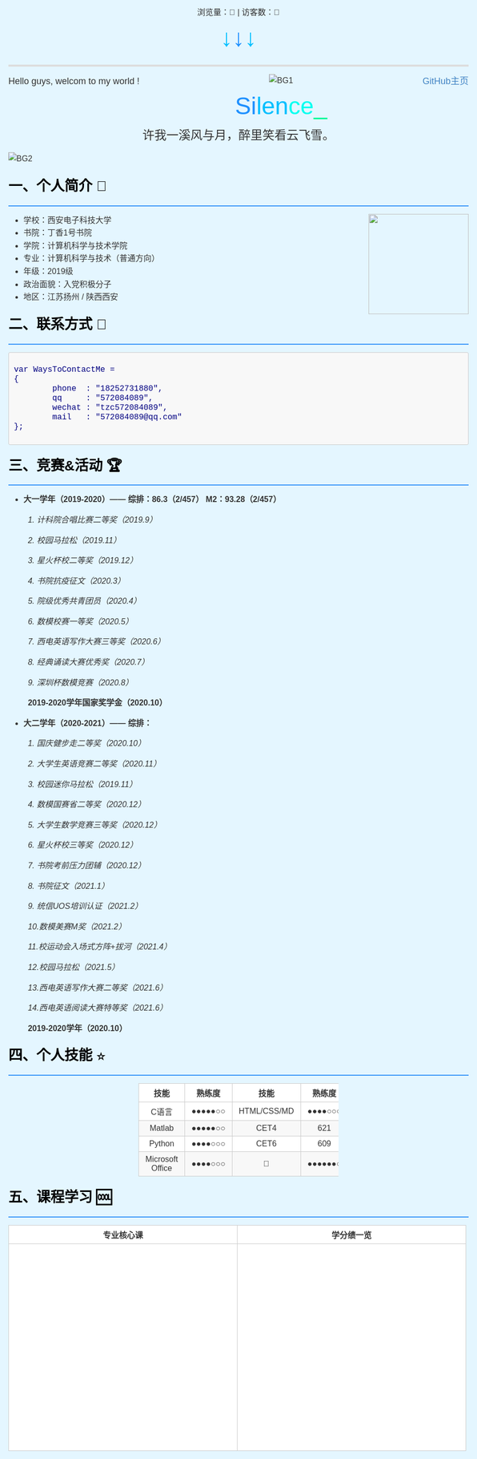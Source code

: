 <!DOCTYPE html>
<html>
<head>
    <meta charset="UTF-8">
    <!-- 适应移动端设备的网页浏览 -->
    <meta name="viewport" content="width=device-width,initial-scale=1.0">
    <!-- 合理设置引入js/css文件的代码位置，防止样式覆盖 -->
    <!-- 这里用静态方式给出页面的css样式，也可以用link链接.css文件 -->
    <!-- 引入看板娘css文件 -->
    <script src="https://cdn.jsdelivr.net/npm/jquery/dist/jquery.min.js"></script>
    <!-- 引入font-awesome字体 -->
    <!-- <link rel="stylesheet" href="https://cdn.jsdelivr.net/npm/font-awesome/css/font-awesome.min.css"/> -->
    <link rel="stylesheet" href="https://cdn.bootcss.com/font-awesome/4.3.0/css/font-awesome.min.css">
    <script src="https://cdn.jsdelivr.net/gh/stevenjoezhang/live2d-widget/autoload.js"></script>
    <style type="text/css">
        /* 里面的代码应符合css格式规范 */
        /* 页面整体样式 */
        html,body,div,span,applet,object,iframe,h1,h2,h3,h4,h5,h6,p,blockquote,pre,a,abbr,acronym,address,big,cite,code,del,dfn,em,img,ins,kbd,q,s,samp,small,strike,strong,sub,sup,tt,var,b,u,i,center,dl,dt,dd,ol,ul,li,fieldset,form,label,legend,table,caption,tbody,tfoot,thead,tr,th,td,article,aside,canvas,details,embed,figure,figcaption,footer,header,hgroup,menu,nav,output,ruby,section,summary,time,mark,audio,video{margin:0;padding:0;border:0}body{font-family:Helvetica,arial,freesans,clean,sans-serif;font-size:16px;line-height:1.6;color:#333;padding:20px;max-width:960px;margin:0 auto}body>*:first-child{margin-top:0 !important}body>*:last-child{margin-bottom:0 !important}p,blockquote,ul,ol,dl,table,pre{margin:15px 0}h1,h2,h3,h4,h5,h6{margin:20px 0 10px;padding:0;font-weight:bold;-webkit-font-smoothing:antialiased}h1 tt,h1 code,h2 tt,h2 code,h3 tt,h3 code,h4 tt,h4 code,h5 tt,h5 code,h6 tt,h6 code{font-size:inherit}h1{font-size:28px;color:#000}h2{font-size:24px;border-bottom:1px solid #ccc;color:#000}h3{font-size:18px}h4{font-size:16px}h5{font-size:14px}h6{color:#777;font-size:14px}body>h2:first-child,body>h1:first-child,body>h1:first-child+h2,body>h3:first-child,body>h4:first-child,body>h5:first-child,body>h6:first-child{margin-top:0;padding-top:0}a:first-child h1,a:first-child h2,a:first-child h3,a:first-child h4,a:first-child h5,a:first-child h6{margin-top:0;padding-top:0}h1+p,h2+p,h3+p,h4+p,h5+p,h6+p{margin-top:10px}a{color:#4183c4;text-decoration:none}a:hover{text-decoration:underline}ul,ol{padding-left:30px}ul li>:first-child,ol li>:first-child,ul li ul:first-of-type,ol li ol:first-of-type,ul li ol:first-of-type,ol li ul:first-of-type{margin-top:0}ul ul,ul ol,ol ol,ol ul{margin-bottom:0}dl{padding:0}dl dt{font-size:14px;font-weight:bold;font-style:italic;padding:0;margin:15px 0 5px}dl dt:first-child{padding:0}dl dt>:first-child{margin-top:0}dl dt>:last-child{margin-bottom:0}dl dd{margin:0 0 15px;padding:0 15px}dl dd>:first-child{margin-top:0}dl dd>:last-child{margin-bottom:0}pre,code,tt{font-size:12px;font-family:Consolas,"Liberation Mono",Courier,monospace}code,tt{margin:0;padding:0;white-space:nowrap;border:1px solid #eaeaea;background-color:#f8f8f8;border-radius:3px}pre>code{margin:0;padding:0;white-space:pre;border:0;background:transparent}pre{background-color:#f8f8f8;border:1px solid #ccc;font-size:13px;line-height:19px;overflow:auto;padding:6px 10px;border-radius:3px}pre code,pre tt{background-color:transparent;border:0}blockquote{border-left:4px solid #DDD;padding:0 15px;color:#777}blockquote>:first-child{margin-top:0}blockquote>:last-child{margin-bottom:0}hr{clear:both;margin:15px 0;height:0;overflow:hidden;border:0;background:transparent;border-bottom:4px solid #ddd;padding:0}table th{font-weight:bold}table th,table td{border:1px solid #ccc;padding:6px 13px}table tr{border-top:1px solid #ccc;background-color:#fff}table tr:nth-child(2n){background-color:#f8f8f8}img{max-width:100%}    
        body {
            background-color:#e4f6ff
        }
        /* 动画画布样式 */
        canvas{
            position: static;
            width: 100%;
            height: 600px;
            background: #f4fffe;
        }
        /* 设置页面右侧滚动条样式 */
        /* 滚动条凹槽的颜色，还可以设置边框属性 */
        ::-webkit-scrollbar-track-piece { 
            background-color:#c8ebff;
        }
        /* 滚动条的宽高 */
        ::-webkit-scrollbar {
            width:15px;
            height:10px;
        }
        /* 滚动条内部小滑块 */
        ::-webkit-scrollbar-thumb {
            background-color:#0d71c4;
            background-clip:padding-box;
            min-height:28px;
            background-image: -webkit-linear-gradient(45deg, rgb(71, 227, 255) 25%, transparent 30%,transparent 70%, rgba(27, 73, 173, 0.979) 25%);
        }
        ::-webkit-scrollbar-thumb:hover {
            background-color:rgb(5, 155, 255);
        }
    </style>
    <title>Silence_Tang | 凛冬散尽，星河长明。</title>
    <link rel="shortcut icon" href="https://z3.ax1x.com/2021/07/18/W8UfJJ.png" type="image/x-icon">
    <link rel="icon" href="https://z3.ax1x.com/2021/07/18/W8UfJJ.png" type="image/x-icon">
    <link rel="apple-touch-icon" href="https://z3.ax1x.com/2021/07/18/W8UfJJ.png">
</head>

<body>
    <!-- 引入人物动画js -->
    <script src="https://www.html5tricks.com/demo/html5-person-joint/js/index.js"></script>
    <!-- 引入不蒜子计数 -->
    <script async src="//busuanzi.ibruce.info/busuanzi/2.3/busuanzi.pure.mini.js"></script>
    <!-- 引入旋转花瓣加载特效 -->
    <center>
        浏览量：<span id="busuanzi_value_site_pv"><i class="fa fa-spinner fa-spin"></i></span>👀 | 访客数：<span id="busuanzi_value_site_uv"><i class="fa fa-spinner fa-spin"></i></span>👦
    </center>
    <!-- 修正计数初始值 -->
    <!-- <script>
        $(document).ready(function() {
            var int = setinterval(fixcount, 50); // 50ms周期检测函数
            var countoffset = 1000; // 初始化首次数据
            function fixcount() {
                $("#busuanzi_value_site_pv").html(parseint($("#busuanzi_value_site_pv").html()) + countoffset);
                clearinterval(int);
                $("#busuanzi_value_site_uv").html(parseint($("#busuanzi_value_site_uv").html()) + countoffset); // 加上初始数据
                clearinterval(int); // 停止检测
            }
        });
    </script> -->
    <center><font size=8><font color=#00BFFF>↓</font><font color=#1E90FF>↓</font><font color=#00BFFF>↓</font></font></center>
    <hr>
        <div style="float:left;"><font size=4>Hello guys, welcom to my world !</font></div><!-- 左右浮动显示，使同一行文字部分居左部分居右 -->
        <div style="float:right;"><font size=4><a href="https://github.com/Silence-Tang">GitHub主页</a></font></div>
        <div align="center"><img src="https://z3.ax1x.com/2021/07/18/W8NOvq.jpg" alt="BG1" /></div>
        <center><font size=8 color=#1E90FF>Si</font><font size=8 color=#00BFFF>len</font><font size=8 color=#00FFF>ce</font><font size=8 color=#00FA9A>_</font></center>
        <center><font size=5>许我一溪风与月，醉里笑看云飞雪。</font></center>
        <p><img src="https://z3.ax1x.com/2021/07/18/W8U954.jpg" alt="BG2" /></p>
        <h1>一、个人简介 🙉</h1>
        <hr style="background: #3694f9;height:2px;border:none;">
        <p><img align="right" width=200 height=200 src="https://z3.ax1x.com/2021/07/18/W8UfJJ.png"></p>
        <ul><!--无序列表-->
            <font size=3>
                <li>学校：西安电子科技大学</li>
                <li>书院：丁香1号书院</li>
                <li>学院：计算机科学与技术学院</li>
                <li>专业：计算机科学与技术（普通方向）</li>
                <li>年级：2019级</li>
                <li>政治面貌：入党积极分子</li>
                <li>地区：江苏扬州 / 陕西西安</li>
            </font>
        </ul>
        <h1>二、联系方式 📱</h1>
        <hr style="background: #3694f9;height:2px;border:none;">
<pre>   <!--被包围在 pre 元素中的文本通常会保留空格和换行符-->
<code class="javascript"><font size=3 color=#000080>var WaysToContactMe = 
{
        phone  : "18252731880",
        qq     : "572084089",
        wechat : "tzc572084089",
        mail   : "572084089@qq.com"
};</font>
</code>
</pre>
        <h1>三、竞赛&amp;活动 🏆</h1>
        <hr style="background: #3694f9;height:2px;border:none;">
        <ul><!--加<ul>可以使带有·的行向右缩进一点-->
            <li>
                <!-- <strong>是加粗 -->
                <p><strong>大一学年（2019-2020）—— 综排：86.3（2/457） M2：93.28（2/457）</strong></p>
                <p>&nbsp;&nbsp;<em>1. 计科院合唱比赛二等奖（2019.9）</em></p>
                <!-- <em>是斜体 -->
                <p>&nbsp;&nbsp;<em>2. 校园马拉松（2019.11）</em></p>
                <p>&nbsp;&nbsp;<em>3. 星火杯校二等奖（2019.12）</em></p>
                <p>&nbsp;&nbsp;<em>4. 书院抗疫征文（2020.3）</em></p>
                <p>&nbsp;&nbsp;<em>5. 院级优秀共青团员（2020.4）</em></p>
                <p>&nbsp;&nbsp;<em>6. 数模校赛一等奖（2020.5）</em></p>
                <p>&nbsp;&nbsp;<em>7. 西电英语写作大赛三等奖（2020.6）</em></p>
                <p>&nbsp;&nbsp;<em>8. 经典诵读大赛优秀奖（2020.7）</em></p>
                <p>&nbsp;&nbsp;<em>9. 深圳杯数模竞赛（2020.8）</em></p>
                <p>&nbsp;&nbsp;<strong>2019-2020学年国家奖学金（2020.10）</strong></p>
            </li>
            <li>
                <p><strong>大二学年（2020-2021）—— 综排：</strong></p>
                <p>&nbsp;&nbsp;<em>1. 国庆健步走二等奖（2020.10）</em></p>
                <p>&nbsp;&nbsp;<em>2. 大学生英语竞赛二等奖（2020.11）</em></p>
                <p>&nbsp;&nbsp;<em>3. 校园迷你马拉松（2019.11）</em></p>
                <p>&nbsp;&nbsp;<em>4. 数模国赛省二等奖（2020.12）</em></p>
                <p>&nbsp;&nbsp;<em>5. 大学生数学竞赛三等奖（2020.12）</em></p>
                <p>&nbsp;&nbsp;<em>6. 星火杯校三等奖（2020.12）</em></p>
                <p>&nbsp;&nbsp;<em>7. 书院考前压力团辅（2020.12）</em></p>
                <p>&nbsp;&nbsp;<em>8. 书院征文（2021.1）</em></p>
                <p>&nbsp;&nbsp;<em>9. 统信UOS培训认证（2021.2）</em></p> 
                <p>&nbsp;&nbsp;<em>10.数模美赛M奖（2021.2）</em></p>
                <p>&nbsp;&nbsp;<em>11.校运动会入场式方阵+拔河（2021.4）</em></p>
                <p>&nbsp;&nbsp;<em>12.校园马拉松（2021.5）</em></p>
                <p>&nbsp;&nbsp;<em>13.西电英语写作大赛二等奖（2021.6）</em></p>
                <p>&nbsp;&nbsp;<em>14.西电英语阅读大赛特等奖（2021.6）</em></p>
                <p>&nbsp;&nbsp;<strong>2019-2020学年（2020.10）</strong></p>        
            </li>
        </ul>
        <h1>四、个人技能 ⭐️</h1>
        <hr style="background: #3694f9;height:2px;border:none;">
        <!--width:num值越小表格越靠右，反之靠左-->
        <div style="margin:0 auto;width:400px">
            <table align="center">
                <thead>
                    <tr>
                        <th align="center">技能</th>
                        <th align="center">熟练度</th>
                        <th align="center">技能</th>
                        <th align="center">熟练度</th></tr>
                </thead>
                <tbody>
                    <tr>
                        <td align="center">C语言</td>
                        <td align="center">●●●●●○○</td>
                        <td align="center">HTML/CSS/MD</td>
                        <td align="center">●●●●○○○</td>
                    </tr>
                    <tr>
                        <td align="center">Matlab</td>
                        <td align="center">●●●●●○○</td>
                        <td align="center">CET4</td>
                        <td align="center">621</td>
                    </tr>
                    <tr>
                        <td align="center">Python</td>
                        <td align="center">●●●●○○○</td>
                        <td align="center">CET6</td>
                        <td align="center">609</td>
                    </tr>
                    <tr>
                        <td align="center">Microsoft Office</td>
                        <td align="center">●●●●○○○</td>
                        <td align="center">🎤</td>
                        <td align="center">●●●●●●○</td>
                    </tr>
                </tbody>
            </table>
        </div>
        <h1>五、课程学习 🆒</h1>
        <hr style="background: #3694f9;height:2px;border:none;">
        <!--width:num值越小表格越靠右，反之靠左-->
        <div style="margin:0 auto;width:920px">
            <table align="center">
                <thead>
                    <tr>
                        <th align="center">专业核心课</th>
                        <th align="center">学分绩一览</th>
                    </tr>
                </thead>
                <tbody>
                    <tr>
                        <td align="center">
                            <!-- 引入echarts.js -->
                            <script src="https://cdn.staticfile.org/echarts/4.3.0/echarts.min.js"></script>
                            <!--雷达图-->
                            <div id="radar" style="width: 430px;height:400px;"></div>
                            <script type="text/javascript">
                                var myChart = echarts.init(document.getElementById('radar'));
                                var option = {
                                tooltip: {
                                    trigger: 'item',
                                    showContent: true
                                },
                                backgroundColor: '#e4f6ff',
                                color: ['#FF0000','#00BFFF'],
                                title: {
                                },
                                legend: {
                                    data: ['最高', '个人']
                                },
                                radar: {
                                    indicator: [
                                        { name: '计算机组成与体系结构', max: 100},
                                        { name: '数据结构', max: 100},
                                        { name: '离散数学', max: 100},
                                        { name: '计算机网络', max: 100},
                                        { name: '操作系统', max: 100},
                                    ]
                                },
                                series: [{
                                    name: '最高分 vs 个人得分',
                                    type: 'radar',
                                    data: [
                                        {
                                            value: [97, 100, 100, 96, 95],
                                            name: '最高'
                                        },
                                        {
                                            value: [91, 84, 95, 94, 93],
                                            name: '个人'
                                        }
                                    ]
                                }]
                            };
                            myChart.setOption(option);
                            </script>
                        </td>
                        <td align="center">
                            <!--折线图-->
                            <div id="line" style="width: 430px;height:400px;"></div>
                            <script type="text/javascript">
                                var myChart = echarts.init(document.getElementById('line'));
                                var option = {
                                    legend: {},
                                    tooltip: {
                                        trigger: 'axis',
                                        showContent: true
                                    },
                                    title: {
                                        
                                    },
                                    backgroundColor: '#e4f6ff',
                                    color: ['#00CED1','#1E90FF'],
                                    dataset: {
                                        source: [
                                                ['项目', '大一上', '大一下', '大二上', '大二下'],
                                                ['M2科目', 86.30, 91.28, 90.87, 91.99],
                                                ['保研科目', 88.47, 91.55, 91.41, 91.65],
                                        ]
                                    },
                                    xAxis: {type: 'category'},
                                    yAxis: {gridIndex: 0, min: 86, max: 93},
                                    grid: {top: '15%'},  //调整折线图主体的纵向占比
                                    series: [
                                        {type: 'line', smooth: true, seriesLayoutBy: 'row'},
                                        {type: 'line', smooth: true, seriesLayoutBy: 'row'},
                                    ]
                                };
                                myChart.setOption(option);
                            </script>
                        </td>
                    </tr>
                </tbody>
            </table>
        </div>
        <li><strong><font size=3>附:计科院2017级计算机科学与技术专业推免计算课程列表 <a href="https://pan.baidu.com/s/1xm5kaYdg5GyISvA7tX3DqA">详情</a> 提取码：ienk</font></strong></li>
        <p><li><strong><font size=3>附:推免计算课程学分占比（前4学期）：</font></strong></li></p>
        <!-- 饼图 -->
        <!--width:num值越小表格越靠右，反之靠左-->
        <div style="margin:0 auto;width:600px">
            <div id="main" style="width:600px;height:400px;"></div>
            <script type="text/javascript">
                var myChart = echarts.init(document.getElementById('main'));
                var option = {
                    tooltip: {
                        trigger: 'item',
                        showContent: true
                    },
                    //设置图表dom的颜色与页面背景一致
                    backgroundColor: '#e4f6ff',
                    series: [
                    {
                        type: 'pie',
                        radius: '65%',      // 饼图的半径 外半径为可视区尺寸(容器高宽中较小一项)的80%长度。
                        data:[              // 数据数组 name为数据项名称 value为数据项值
                            {value:17, name:'大一上'},
                            {value:23, name:'大一下'},
                            {value:22, name:'大二上'},
                            {value:22, name:'大二下'},
                        ],
                        label:{
                            normal:{
                                show:true,
                                position:'outer',    //标签的位置
                                textStyle : {
                                    fontWeight : 600 ,
                                    fontSize : 18    //文字的字体大小
                                },
                                formatter:'{d}%'     //设置百分比
                            }
                        },
                    }]
                };
                myChart.setOption(option);
            </script>
        </div>
        <p></p>
        <p><strong><font size=3>欢迎关注我的CSDN: <a href="https://blog.csdn.net/qq_45717425?spm=1001.2101.3001.5343">@XDU_TZC</a> || GitHub:<a href="https://github.com/Silence-Tang">@Slience-Tang</a></font></strong></p>
        <ul>
            <li>西电CS课程体系学习经验分享 <a href="https://blog.csdn.net/qq_45717425/article/details/114377616">戳这里</a></li>
            <li>OS上机实验详解 <a href="https://blog.csdn.net/qq_45717425/category_11180081.html?spm=1001.2014.3001.5482">戳这里</a></li>
            <li>计组实验详解 <a href="https://blog.csdn.net/qq_45717425/category_11206890.html">戳这里</a></li>
            <li>数电实验大作业-数字钟设计 <a href="https://blog.csdn.net/qq_45717425/article/details/118466655">戳这里</a></li>
            <li>HTML/CSS/MD相关 <a href="https://blog.csdn.net/qq_45717425/category_11219736.html">戳这里</a></li>
            <li>数学建模学习 <a href="https://blog.csdn.net/qq_45717425/category_11225058.html">戳这里</a></li>
        </ul>
        <h1>六、其他</h1>
        <hr style="background: #3694f9;height:2px;border:none;">
<pre>   <!--被包围在 pre 元素中的文本通常会保留空格和换行符-->
<code class="javascript"><font size=3 color=#000080>var Others = 
{
        NetEaseCloudMusic  : "<a href=" ">@__清晖引暮色c</a>",
        ZhiHu              : "<a href=" ">@Twilight风弦</a>",
};</font>
</code>
</pre>
        <!-- 脚注 -->
        <div id="footer">
            <center>
                <font size=4>Copyright © 2021 <font color=#1E90FF>Si</font><font color=#00BFFF>len</font><font color=#00FFF>ce</font><font color=#00FA9A>_</font></font>
            </center>
            <br>
        </div>
        <!-- 插入底部动画 -->
        <p><i><font color=#1E90FF>Actually, This Is A Pool Full of Magic Fish...</font></i></p>
        <div id="fish-container" class="container"></div>
        <!-- 引入fish.js文件 -->
        <!-- <script src="https://blog-static.cnblogs.com/files/blogs/695826/fish.js"></script> -->
        <!-- 博客园指定有什么大病...引用不了js，404了 -->
        <script type="text/javascript">
            var RENDERER = {
            POINT_INTERVAL : 5,
            FISH_COUNT : 3,
            MAX_INTERVAL_COUNT : 50,
            INIT_HEIGHT_RATE : 0.5,
            THRESHOLD : 50,
            init : function(){
                this.setParameters();
                this.reconstructMethods();
                this.setup();
                this.bindEvent();
                this.render();
            },
            setParameters : function(){
                this.$window = $(window);
                this.$container = $('#fish-container');
                this.$canvas = $('<canvas />');
                this.context = this.$canvas.appendTo(this.$container).get(0).getContext('2d');
                this.points = [];
                this.fishes = [];
                this.watchIds = [];
            },
            createSurfacePoints : function(){
                var count = Math.round(this.width / this.POINT_INTERVAL);
                this.pointInterval = this.width / (count - 1);
                this.points.push(new SURFACE_POINT(this, 0));
                
                for(var i = 1; i < count; i++){
                    var point = new SURFACE_POINT(this, i * this.pointInterval),
                        previous = this.points[i - 1];
                    point.setPreviousPoint(previous);
                    previous.setNextPoint(point);
                    this.points.push(point);
                }
            },
            reconstructMethods : function(){
                this.watchWindowSize = this.watchWindowSize.bind(this);
                this.jdugeToStopResize = this.jdugeToStopResize.bind(this);
                this.startEpicenter = this.startEpicenter.bind(this);
                this.moveEpicenter = this.moveEpicenter.bind(this);
                this.reverseVertical = this.reverseVertical.bind(this);
                this.render = this.render.bind(this);
            },
            setup : function(){
                this.points.length = 0;
                this.fishes.length = 0;
                this.watchIds.length = 0;
                this.intervalCount = this.MAX_INTERVAL_COUNT;
                this.width = this.$container.width();
                this.height = this.$container.height();
                this.fishCount = this.FISH_COUNT * this.width / 500 * this.height / 500;
                this.$canvas.attr({width : this.width, height : this.height});
                this.reverse = false;
                
                this.fishes.push(new FISH(this));
                this.createSurfacePoints();
            },
            watchWindowSize : function(){
                this.clearTimer();
                this.tmpWidth = this.$window.width();
                this.tmpHeight = this.$window.height();
                this.watchIds.push(setTimeout(this.jdugeToStopResize, this.WATCH_INTERVAL));
            },
            clearTimer : function(){
                while(this.watchIds.length > 0){
                    clearTimeout(this.watchIds.pop());
                }
            },
            jdugeToStopResize : function(){
                var width = this.$window.width(),
                    height = this.$window.height(),
                    stopped = (width == this.tmpWidth && height == this.tmpHeight);
                this.tmpWidth = width;
                this.tmpHeight = height;
                if(stopped){
                    this.setup();
                }
            },
            bindEvent : function(){
                this.$window.on('resize', this.watchWindowSize);
                this.$container.on('mouseenter', this.startEpicenter);
                this.$container.on('mousemove', this.moveEpicenter);
                this.$container.on('click', this.reverseVertical);
            },
            getAxis : function(event){
                var offset = this.$container.offset();
                
                return {
                    x : event.clientX - offset.left + this.$window.scrollLeft(),
                    y : event.clientY - offset.top + this.$window.scrollTop()
                };
            },
            startEpicenter : function(event){
                this.axis = this.getAxis(event);
            },
            moveEpicenter : function(event){
                var axis = this.getAxis(event);
                
                if(!this.axis){
                    this.axis = axis;
                }
                this.generateEpicenter(axis.x, axis.y, axis.y - this.axis.y);
                this.axis = axis;
            },
            generateEpicenter : function(x, y, velocity){
                if(y < this.height / 2 - this.THRESHOLD || y > this.height / 2 + this.THRESHOLD){
                    return;
                }
                var index = Math.round(x / this.pointInterval);
                
                if(index < 0 || index >= this.points.length){
                    return;
                }
                this.points[index].interfere(y, velocity);
            },
            reverseVertical : function(){
                this.reverse = !this.reverse;
                
                for(var i = 0, count = this.fishes.length; i < count; i++){
                    this.fishes[i].reverseVertical();
                }
            },
            controlStatus : function(){
                for(var i = 0, count = this.points.length; i < count; i++){
                    this.points[i].updateSelf();
                }
                for(var i = 0, count = this.points.length; i < count; i++){
                    this.points[i].updateNeighbors();
                }
                if(this.fishes.length < this.fishCount){
                    if(--this.intervalCount == 0){
                        this.intervalCount = this.MAX_INTERVAL_COUNT;
                        this.fishes.push(new FISH(this));
                    }
                }
            },
            render : function(){
                requestAnimationFrame(this.render);
                this.controlStatus();
                this.context.clearRect(0, 0, this.width, this.height);
                this.context.fillStyle = 'hsl(0, 0%, 95%)';
                
                for(var i = 0, count = this.fishes.length; i < count; i++){
                    this.fishes[i].render(this.context);
                }
                this.context.save();
                this.context.globalCompositeOperation = 'xor';
                this.context.beginPath();
                this.context.moveTo(0, this.reverse ? 0 : this.height);
                
                for(var i = 0, count = this.points.length; i < count; i++){
                    this.points[i].render(this.context);
                }
                this.context.lineTo(this.width, this.reverse ? 0 : this.height);
                this.context.closePath();
                this.context.fill();
                this.context.restore();
            }
        };
        var SURFACE_POINT = function(renderer, x){
            this.renderer = renderer;
            this.x = x;
            this.init();
        };
        SURFACE_POINT.prototype = {
            SPRING_CONSTANT : 0.03,
            SPRING_FRICTION : 0.9,
            WAVE_SPREAD : 0.3,
            ACCELARATION_RATE : 0.01,
            
            init : function(){
                this.initHeight = this.renderer.height * this.renderer.INIT_HEIGHT_RATE;
                this.height = this.initHeight;
                this.fy = 0;
                this.force = {previous : 0, next : 0};
            },
            setPreviousPoint : function(previous){
                this.previous = previous;
            },
            setNextPoint : function(next){
                this.next = next;
            },
            interfere : function(y, velocity){
                this.fy = this.renderer.height * this.ACCELARATION_RATE * ((this.renderer.height - this.height - y) >= 0 ? -1 : 1) * Math.abs(velocity);
            },
            updateSelf : function(){
                this.fy += this.SPRING_CONSTANT * (this.initHeight - this.height);
                this.fy *= this.SPRING_FRICTION;
                this.height += this.fy;
            },
            updateNeighbors : function(){
                if(this.previous){
                    this.force.previous = this.WAVE_SPREAD * (this.height - this.previous.height);
                }
                if(this.next){
                    this.force.next = this.WAVE_SPREAD * (this.height - this.next.height);
                }
            },
            render : function(context){
                if(this.previous){
                    this.previous.height += this.force.previous;
                    this.previous.fy += this.force.previous;
                }
                if(this.next){
                    this.next.height += this.force.next;
                    this.next.fy += this.force.next;
                }
                context.lineTo(this.x, this.renderer.height - this.height);
            }
        };
        var FISH = function(renderer){
            this.renderer = renderer;
            this.init();
        };
        FISH.prototype = {
            GRAVITY : 0.4,
            
            init : function(){
                this.direction = Math.random() < 0.5;
                this.x = this.direction ? (this.renderer.width + this.renderer.THRESHOLD) : -this.renderer.THRESHOLD;
                this.previousY = this.y;
                this.vx = this.getRandomValue(4, 10) * (this.direction ? -1 : 1);
                
                if(this.renderer.reverse){
                    this.y = this.getRandomValue(this.renderer.height * 1 / 10, this.renderer.height * 4 / 10);
                    this.vy = this.getRandomValue(2, 5);
                    this.ay = this.getRandomValue(0.05, 0.2);
                }else{
                    this.y = this.getRandomValue(this.renderer.height * 6 / 10, this.renderer.height * 9 / 10);
                    this.vy = this.getRandomValue(-5, -2);
                    this.ay = this.getRandomValue(-0.2, -0.05);
                }
                this.isOut = false;
                this.theta = 0;
                this.phi = 0;
            },
            getRandomValue : function(min, max){
                return min + (max - min) * Math.random();
            },
            reverseVertical : function(){
                this.isOut = !this.isOut;
                this.ay *= -1;
            },
            controlStatus : function(context){
                this.previousY = this.y;
                this.x += this.vx;
                this.y += this.vy;
                this.vy += this.ay;
                
                if(this.renderer.reverse){
                    if(this.y > this.renderer.height * this.renderer.INIT_HEIGHT_RATE){
                        this.vy -= this.GRAVITY;
                        this.isOut = true;
                    }else{
                        if(this.isOut){
                            this.ay = this.getRandomValue(0.05, 0.2);
                        }
                        this.isOut = false;
                    }
                }else{
                    if(this.y < this.renderer.height * this.renderer.INIT_HEIGHT_RATE){
                        this.vy += this.GRAVITY;
                        this.isOut = true;
                    }else{
                        if(this.isOut){
                            this.ay = this.getRandomValue(-0.2, -0.05);
                        }
                        this.isOut = false;
                    }
                }
                if(!this.isOut){
                    this.theta += Math.PI / 20;
                    this.theta %= Math.PI * 2;
                    this.phi += Math.PI / 30;
                    this.phi %= Math.PI * 2;
                }
                this.renderer.generateEpicenter(this.x + (this.direction ? -1 : 1) * this.renderer.THRESHOLD, this.y, this.y - this.previousY);
                
                if(this.vx > 0 && this.x > this.renderer.width + this.renderer.THRESHOLD || this.vx < 0 && this.x < -this.renderer.THRESHOLD){
                    this.init();
                }
            },
            render : function(context){
                context.save();
                context.translate(this.x, this.y);
                context.rotate(Math.PI + Math.atan2(this.vy, this.vx));
                context.scale(1, this.direction ? 1 : -1);
                context.beginPath();
                context.moveTo(-30, 0);
                context.bezierCurveTo(-20, 15, 15, 10, 40, 0);
                context.bezierCurveTo(15, -10, -20, -15, -30, 0);
                context.fill();
                
                context.save();
                context.translate(40, 0);
                context.scale(0.9 + 0.2 * Math.sin(this.theta), 1);
                context.beginPath();
                context.moveTo(0, 0);
                context.quadraticCurveTo(5, 10, 20, 8);
                context.quadraticCurveTo(12, 5, 10, 0);
                context.quadraticCurveTo(12, -5, 20, -8);
                context.quadraticCurveTo(5, -10, 0, 0);
                context.fill();
                context.restore();
                
                context.save();
                context.translate(-3, 0);
                context.rotate((Math.PI / 3 + Math.PI / 10 * Math.sin(this.phi)) * (this.renderer.reverse ? -1 : 1));
                
                context.beginPath();
                
                if(this.renderer.reverse){
                    context.moveTo(5, 0);
                    context.bezierCurveTo(10, 10, 10, 30, 0, 40);
                    context.bezierCurveTo(-12, 25, -8, 10, 0, 0);
                }else{
                    context.moveTo(-5, 0);
                    context.bezierCurveTo(-10, -10, -10, -30, 0, -40);
                    context.bezierCurveTo(12, -25, 8, -10, 0, 0);
                }
                context.closePath();
                context.fill();
                context.restore();
                context.restore();
                this.controlStatus(context);
            }
        };
        $(function(){
            RENDERER.init();
        });
        </script>
        <!-- 下面是回到顶部代码-->
        <div style="float:left">
            <div id="totop">
                <a href="javascript:;" id="btn">回到顶部↑</a>
            </div>
        </div>
        <script type="text/javascript">
            window.onload = function () {
                // 1.找到页面中的按钮
                var totop = document.getElementById("btn");
                totop.style.display ="none";
                var timer = null;
                // 2. 给按钮绑定点击事件
                totop.onclick =function () {
                    // 周期性定时
                    timer = setInterval(function () {
                        // 3.获取滚动条距离浏览器顶端的距离
                        var backTop = document.documentElement.scrollTop || 
                        document.body.scrollTop;
                        // 越滚越慢
                        speedTop =backTop/5;
                        document.documentElement.scrollTop=backTop-speedTop;
                        if(backTop==0){
                            clearInterval(timer);
                        }
                    },30)
                }
                // 设置临界值
                var pageHeight =700;
                window.onscroll =function () {
                    var backTop = document.documentElement.scrollTop || 
                    document.body.scrollTop;
                    if(backTop>pageHeight){
                        totop.style.display="block";
                    }else{
                        totop.style.display="none";
                    }
                }
            }
        </script>
</body>
</html>
————————————————
版权声明：本文为CSDN博主「Polaris_T」的原创文章，遵循CC 4.0 BY-SA版权协议，转载请附上原文出处链接及本声明。
原文链接：https://blog.csdn.net/qq_45717425/article/details/120095657
